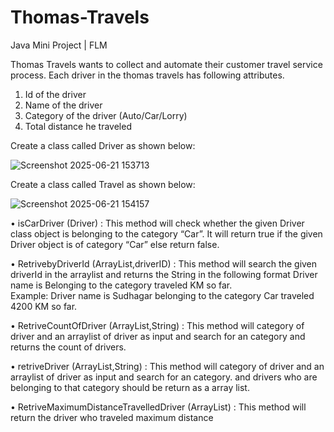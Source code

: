 # Thomas-Travels
Java Mini Project | FLM

Thomas Travels wants to collect and automate their customer travel service process. Each driver in the thomas travels has following attributes.
 1. Id of the driver
 2. Name of the driver
 3. Category of the driver (Auto/Car/Lorry)
 4. Total distance he traveled

 Create a class called Driver as shown below: 

 
 ![Screenshot 2025-06-21 153713](https://github.com/user-attachments/assets/ca1f4623-187b-4397-8b4d-89e66b6577ae)

 Create a class called Travel as shown below:

 
 ![Screenshot 2025-06-21 154157](https://github.com/user-attachments/assets/9bf29442-5bb2-4ffb-bad1-9f7b47fc77e0)


 • isCarDriver (Driver) : This method will check whether the given Driver class object is belonging to the category “Car”. 
 It will return true if the given Driver object is of category “Car” else return false.
 
 • RetrivebyDriverId (ArrayList<Driver>,driverID) : This method will search the given driverId in the arraylist and returns the String in the following format
 Driver name is <driverName> Belonging to the category <category> traveled <totalDistance> KM so far.   
 Example: Driver name is Sudhagar belonging to the category Car traveled 4200 KM so far.  
 
• RetriveCountOfDriver (ArrayList<Driver>,String) : This method will  category of driver and an arraylist of driver as input and search for an category and returns the count of drivers.
 
 • retriveDriver (ArrayList<Driver>,String) : This method will  category of driver and an arraylist of driver as input and search for an category. and drivers who are belonging to that category should be return as a array list.
 
 • RetriveMaximumDistanceTravelledDriver (ArrayList<Driver>) : This method will return the driver who traveled maximum distance
